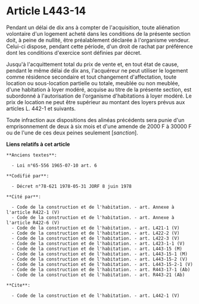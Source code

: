 # Article L443-14

Pendant un délai de dix ans à compter de l'acquisition, toute aliénation volontaire d'un logement acheté dans les conditions
de la présente section doit, à peine de nullité, être préalablement déclarée à l'organisme vendeur. Celui-ci dispose, pendant
cette période, d'un droit de rachat par préférence dont les conditions d'exercice sont définies par décret.

Jusqu'à l'acquittement total du prix de vente et, en tout état de cause, pendant le même délai de dix ans, l'acquéreur ne
peut utiliser le logement comme résidence secondaire et tout changement d'affectation, toute location ou sous-location
partielle ou totale, meublée ou non meublée, d'une habitation à loyer modéré, acquise au titre de la présente section, est
subordonné à l'autorisation de l'organisme d'habitations à loyer modéré. Le prix de location ne peut être supérieur au
montant des loyers prévus aux articles L. 442-1 et suivants.

Toute infraction aux dispositions des alinéas précédents sera punie d'un emprisonnement de deux à six mois et d'une amende de
2000 F à 30000 F ou de l'une de ces deux peines seulement [*sanction*].

**Liens relatifs à cet article**

	**Anciens textes**:

	  - Loi n°65-556 1965-07-10 art. 6

	**Codifié par**:

	  - Décret n°78-621 1978-05-31 JORF 8 juin 1978

	**Cité par**:

	  - Code de la construction et de l'habitation. - art. Annexe à l'article R422-1 (V)
	  - Code de la construction et de l'habitation. - art. Annexe à l'article R422-6 (V)
	  - Code de la construction et de l'habitation. - art. L421-1 (V)
	  - Code de la construction et de l'habitation. - art. L422-2 (V)
	  - Code de la construction et de l'habitation. - art. L422-3 (V)
	  - Code de la construction et de l'habitation. - art. L423-1-1 (V)
	  - Code de la construction et de l'habitation. - art. L443-15 (M)
	  - Code de la construction et de l'habitation. - art. L443-15-1 (M)
	  - Code de la construction et de l'habitation. - art. L443-15-2 (V)
	  - Code de la construction et de l'habitation. - art. L443-15-2-1 (V)
	  - Code de la construction et de l'habitation. - art. R443-17-1 (Ab)
	  - Code de la construction et de l'habitation. - art. R443-21 (Ab)

	**Cite**:

	  - Code de la construction et de l'habitation. - art. L442-1 (V)
